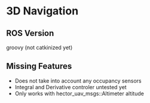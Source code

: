 3D Navigation
=============

ROS Version
-----------
groovy (not catkinized yet)

Missing Features
----------------
 - Does not take into account any occupancy sensors
 - Integral and Derivative controler untested yet
 - Only works with hector_uav_msgs::Altimeter altitude

